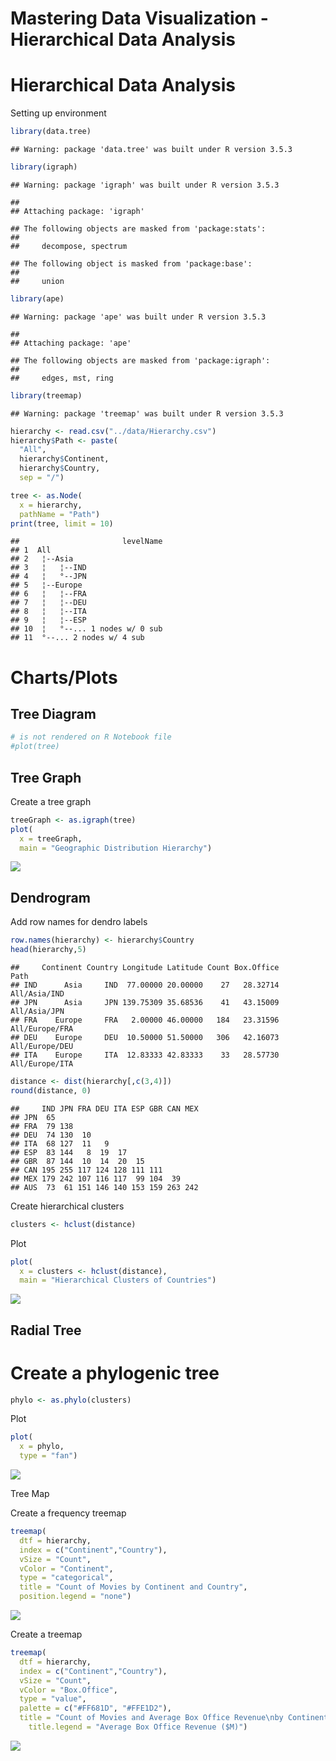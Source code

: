Mastering Data Visualization - Hierarchical Data Analysis
================

Hierarchical Data Analysis
==========================

Setting up environment

``` r
library(data.tree)
```

    ## Warning: package 'data.tree' was built under R version 3.5.3

``` r
library(igraph)
```

    ## Warning: package 'igraph' was built under R version 3.5.3

    ## 
    ## Attaching package: 'igraph'

    ## The following objects are masked from 'package:stats':
    ## 
    ##     decompose, spectrum

    ## The following object is masked from 'package:base':
    ## 
    ##     union

``` r
library(ape)
```

    ## Warning: package 'ape' was built under R version 3.5.3

    ## 
    ## Attaching package: 'ape'

    ## The following objects are masked from 'package:igraph':
    ## 
    ##     edges, mst, ring

``` r
library(treemap)
```

    ## Warning: package 'treemap' was built under R version 3.5.3

``` r
hierarchy <- read.csv("../data/Hierarchy.csv")
hierarchy$Path <- paste(
  "All",
  hierarchy$Continent,
  hierarchy$Country,
  sep = "/")
```

``` r
tree <- as.Node(
  x = hierarchy,
  pathName = "Path")
print(tree, limit = 10)
```

    ##                       levelName
    ## 1  All                         
    ## 2   ¦--Asia                    
    ## 3   ¦   ¦--IND                 
    ## 4   ¦   °--JPN                 
    ## 5   ¦--Europe                  
    ## 6   ¦   ¦--FRA                 
    ## 7   ¦   ¦--DEU                 
    ## 8   ¦   ¦--ITA                 
    ## 9   ¦   ¦--ESP                 
    ## 10  ¦   °--... 1 nodes w/ 0 sub
    ## 11  °--... 2 nodes w/ 4 sub

Charts/Plots
============

Tree Diagram
------------

``` r
# is not rendered on R Notebook file
#plot(tree)
```

Tree Graph
----------

Create a tree graph

``` r
treeGraph <- as.igraph(tree)
plot(
  x = treeGraph,
  main = "Geographic Distribution Hierarchy")
```

![](02-HierarchicalData_files/figure-markdown_github/unnamed-chunk-4-1.png)

Dendrogram
----------

Add row names for dendro labels

``` r
row.names(hierarchy) <- hierarchy$Country
head(hierarchy,5)
```

    ##     Continent Country Longitude Latitude Count Box.Office           Path
    ## IND      Asia     IND  77.00000 20.00000    27   28.32714   All/Asia/IND
    ## JPN      Asia     JPN 139.75309 35.68536    41   43.15009   All/Asia/JPN
    ## FRA    Europe     FRA   2.00000 46.00000   184   23.31596 All/Europe/FRA
    ## DEU    Europe     DEU  10.50000 51.50000   306   42.16073 All/Europe/DEU
    ## ITA    Europe     ITA  12.83333 42.83333    33   28.57730 All/Europe/ITA

``` r
distance <- dist(hierarchy[,c(3,4)])
round(distance, 0)
```

    ##     IND JPN FRA DEU ITA ESP GBR CAN MEX
    ## JPN  65                                
    ## FRA  79 138                            
    ## DEU  74 130  10                        
    ## ITA  68 127  11   9                    
    ## ESP  83 144   8  19  17                
    ## GBR  87 144  10  14  20  15            
    ## CAN 195 255 117 124 128 111 111        
    ## MEX 179 242 107 116 117  99 104  39    
    ## AUS  73  61 151 146 140 153 159 263 242

Create hierarchical clusters

``` r
clusters <- hclust(distance)
```

Plot

``` r
plot(
  x = clusters <- hclust(distance),
  main = "Hierarchical Clusters of Countries")
```

![](02-HierarchicalData_files/figure-markdown_github/unnamed-chunk-8-1.png)

Radial Tree
-----------

Create a phylogenic tree
========================

``` r
phylo <- as.phylo(clusters)
```

Plot

``` r
plot(
  x = phylo,
  type = "fan")
```

![](02-HierarchicalData_files/figure-markdown_github/unnamed-chunk-10-1.png)

Tree Map

Create a frequency treemap

``` r
treemap(
  dtf = hierarchy,
  index = c("Continent","Country"),
  vSize = "Count",
  vColor = "Continent",
  type = "categorical",
  title = "Count of Movies by Continent and Country",
  position.legend = "none")
```

![](02-HierarchicalData_files/figure-markdown_github/unnamed-chunk-11-1.png)

Create a treemap

``` r
treemap(
  dtf = hierarchy,
  index = c("Continent","Country"),
  vSize = "Count",
  vColor = "Box.Office",
  type = "value",
  palette = c("#FF681D", "#FFE1D2"),
  title = "Count of Movies and Average Box Office Revenue\nby Continent and Country",
    title.legend = "Average Box Office Revenue ($M)")
```

![](02-HierarchicalData_files/figure-markdown_github/unnamed-chunk-12-1.png)
